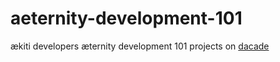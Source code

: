 # aeternity-development-101
ækiti developers æternity development 101 projects on [dacade](https://dacade.org)
